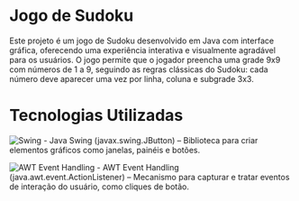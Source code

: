 
# Jogo de Sudoku

Este projeto é um jogo de Sudoku desenvolvido em Java com interface gráfica, oferecendo uma experiência interativa e visualmente agradável para os usuários. O jogo permite que o jogador preencha uma grade 9x9 com números de 1 a 9, seguindo as regras clássicas do Sudoku: cada número deve aparecer uma vez por linha, coluna e subgrade 3x3.


# Tecnologias Utilizadas

![Swing](https://img.shields.io/badge/Swing-GUI-blue) - Java Swing (javax.swing.JButton) – Biblioteca para criar elementos gráficos como janelas, painéis e botões.



![AWT Event Handling](https://img.shields.io/badge/AWT-Event%20Handling-lightgrey) - 
AWT Event Handling (java.awt.event.ActionListener) – Mecanismo para capturar e tratar eventos de interação do usuário, como cliques de botão.

